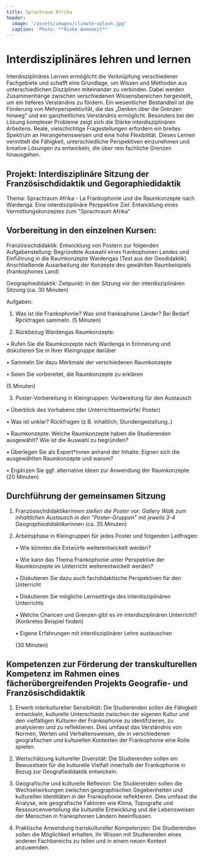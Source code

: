 ```yaml
---
title: Sprachraum Afrika
header:
  image: "/assets/images/climate-splash.jpg"
  caption: 'Photo: **Rieke Ammoneit**'
---
```



# Interdisziplinäres lehren und lernen

Interdisziplinäres Lernen ermöglicht die Verknüpfung verschiedener Fachgebiete und schafft eine Grundlage, um Wissen und Methoden aus unterschiedlichen Disziplinen miteinander zu verbinden. Dabei werden Zusammenhänge zwischen verschiedenen Wissensbereichen hergestellt, um ein tieferes Verständnis zu fördern. Ein wesentlicher Bestandteil ist die Förderung von Mehrperspektivität, die das „Denken über die Grenzen hinweg“ und ein ganzheitliches Verständnis ermöglicht.
Besonders bei der Lösung komplexer Probleme zeigt sich die Stärke interdisziplinären Arbeitens. Reale, vielschichtige Fragestellungen erfordern ein breites Spektrum an Herangehensweisen und eine hohe Flexibilität. Dieses Lernen vermittelt die Fähigkeit, unterschiedliche Perspektiven einzunehmen und kreative Lösungen zu entwickeln, die über rein fachliche Grenzen hinausgehen.

## Projekt: Interdisziplinäre Sitzung der Französischdidaktik und Gegoraphiedidaktik 
Thema: Sprachraum Afrika - La Frankophonie und die Raumkonzepte nach Wardenga. Eine interdisziplinäre Perspektive
Ziel: Entwicklung eines Vermittlungskonzeptes zum "Sprachraum Afrika"

## Vorbereitung in den einzelnen Kursen:

Französischdidaktik: 
Entwicklung von Postern zur folgenden Aufgabenstellung: Begründete Auswahl eines frankophonen Landes und Einführung in die Raumkonzepte Wardengas (Text aus der Geodidaktik). Anschließende Ausarbeitung der Konzepte des gewählten Raumbeispiels (frankophones Land)  

Geographiedidaktik: 
Zeitpunkt: In der Sitzung vor der interdisziplinären Sitzung (ca. 30 Minuten) 

Aufgaben:

1. Was ist die Frankophonie? Was sind frankophone Länder? Bei Bedarf Rpckfragen sammeln. 
  (5 Minuten) 


2. Rückbezug Wardengas Raumkonzepte:
   
  •	Rufen Sie die Raumkonzepte nach Wardenga in Erinnerung und diskutieren Sie in Ihrer Kleingruppe darüber
  
  •	Sammeln Sie dazu Merkmale der verschiedenen Raumkonzepte 
  
  •	Seien Sie vorbereitet, die Raumkonzepte zu erklären 
  
  (5 Minuten) 
  

3. Poster-Vorbereitung in Kleingruppen: Vorbereitung für den Austausch
   
  •	Überblick des Vorhabens (der Unterrichtsentwürfe/ Poster)
  
  •	Was ist unklar? Rückfragen (z.B. inhaltlich; Stundengestaltung..)
  
  •	Raumkonzepte: Welche Raumkonzepte haben die Studierenden ausgewählt?	Wie ist die Auswahl zu begründen?
  
  •	Überlegen Sie als Expert*innen anhand der Inhalte: Eignen sich die ausgewählten Raumkonzepte und warum? 
  
  •	Ergänzen Sie ggf. alternative Ideen zur Anwendung der Raumkonzepte 
  (20 Minuten) 
  

## Durchführung der gemeinsamen Sitzung

1. Französischdidaktiker*innen stellen die Poster vor: Gallery Walk zum inhaltlichen Austausch in den "Poster-Gruppen" mit jeweils 3-4 Geographiedidaktiker*innen (ca. 35 Minuten)
   
2. Arbeitsphase in Kleingruppen für jedes Poster und folgenden Leitfragen:

   • Wie könnten die Entwürfe weiterentwickelt werden?
   
   • Wie kann das Thema Frankophonie unter Perspektive der Raumkonzepte im Unterricht weiterentwickelt werden?
   
   • Diskutieren Sie dazu auch fachdidaktische Perspektiven für den Unterricht
   
   • Diskutieren Sie mögliche Lernsettings des interdisziplinären Unterrichts
   
   • Welche Chancen und Grenzen gibt es im interdisziplinären Unterricht? (Konkretes Beispiel finden)
   
   • Eigene Erfahrungen mit interdisziplinärer Lehre austauschen
   
   (30 Minuten) 

## Kompetenzen zur Förderung der transkulturellen Kompetenz im Rahmen eines fächerübergreifenden Projekts Geografie- und Französischdidaktik

1.	Erwerb interkultureller Sensibilität: Die Studierenden sollen die Fähigkeit entwickeln, kulturelle Unterschiede zwischen der eigenen Kultur und den vielfältigen Kulturen der Frankophonie zu identifizieren, zu analysieren und zu reflektieren. Dies umfasst das Verständnis von Normen, Werten und Verhaltensweisen, die in verschiedenen geografischen und kulturellen Kontexten der Frankophonie eine Rolle spielen.
   
2.	Wertschätzung kultureller Diversität: Die Studierenden sollen ein Bewusstsein für die kulturelle Vielfalt innerhalb der Frankophonie in Bezug zur Geografiedidaktik entwickeln.
   
3.	Geografische und kulturelle Reflexion: Die Studierenden sollen die Wechselwirkungen zwischen geographischen Gegebenheiten und kulturellen Identitäten in der Frankophonie reflektieren. Dies umfasst die Analyse, wie geografische Faktoren wie Klima, Topografie und Ressourcenverteilung die kulturelle Entwicklung und die Lebensweisen der Menschen in frankophonen Ländern beeinflussen.
   
4.	Praktische Anwendung transkultureller Kompetenzen: Die Studierenden sollen die Möglichkeit erhalten, ihr Wissen mit Studierenden eines anderen Fachbereichs zu teilen und in einem neuen Kontext anzuwenden.

